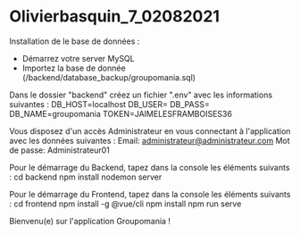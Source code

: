# Olivierbasquin_7_02082021

Installation de le base de données :
- Démarrez votre server MySQL 
- Importez la base de donnée (/backend/database_backup/groupomania.sql)

Dans le dossier "backend" créez un fichier ".env" avec les informations suivantes :
DB_HOST=localhost
DB_USER=<votre user>
DB_PASS=<votre mot de passe>
DB_NAME=groupomania
TOKEN=JAIMELESFRAMBOISES36

Vous disposez d'un accès Administrateur en vous connectant à l'application avec les données suivantes :
Email: administrateur@administrateur.com
Mot de passe: Administrateur01

Pour le démarrage du Backend, tapez dans la console les éléments suivants :
cd backend
npm install
nodemon server

Pour le démarrage du Frontend, tapez dans la console les éléments suivants :
cd frontend
npm install -g @vue/cli
npm install
npm run serve

Bienvenu(e) sur l'application Groupomania !
